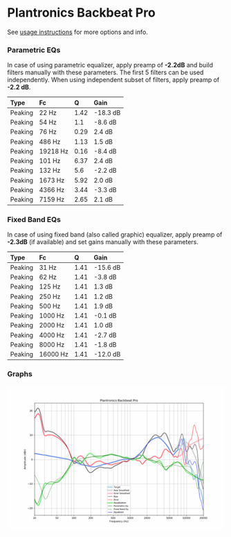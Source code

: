 # Plantronics Backbeat Pro
See [usage instructions](https://github.com/jaakkopasanen/AutoEq#usage) for more options and info.

### Parametric EQs
In case of using parametric equalizer, apply preamp of **-2.2dB** and build filters manually
with these parameters. The first 5 filters can be used independently.
When using independent subset of filters, apply preamp of **-2.2 dB**.

| Type    | Fc       |    Q | Gain     |
|:--------|:---------|:-----|:---------|
| Peaking | 22 Hz    | 1.42 | -18.3 dB |
| Peaking | 54 Hz    | 1.1  | -8.6 dB  |
| Peaking | 76 Hz    | 0.29 | 2.4 dB   |
| Peaking | 486 Hz   | 1.13 | 1.5 dB   |
| Peaking | 19218 Hz | 0.16 | -8.4 dB  |
| Peaking | 101 Hz   | 6.37 | 2.4 dB   |
| Peaking | 132 Hz   | 5.6  | -2.2 dB  |
| Peaking | 1673 Hz  | 5.92 | 2.0 dB   |
| Peaking | 4366 Hz  | 3.44 | -3.3 dB  |
| Peaking | 7159 Hz  | 2.65 | 2.1 dB   |

### Fixed Band EQs
In case of using fixed band (also called graphic) equalizer, apply preamp of **-2.3dB**
(if available) and set gains manually with these parameters.

| Type    | Fc       |    Q | Gain     |
|:--------|:---------|:-----|:---------|
| Peaking | 31 Hz    | 1.41 | -15.6 dB |
| Peaking | 62 Hz    | 1.41 | -3.8 dB  |
| Peaking | 125 Hz   | 1.41 | 1.3 dB   |
| Peaking | 250 Hz   | 1.41 | 1.2 dB   |
| Peaking | 500 Hz   | 1.41 | 1.9 dB   |
| Peaking | 1000 Hz  | 1.41 | -0.1 dB  |
| Peaking | 2000 Hz  | 1.41 | 1.0 dB   |
| Peaking | 4000 Hz  | 1.41 | -2.7 dB  |
| Peaking | 8000 Hz  | 1.41 | -1.8 dB  |
| Peaking | 16000 Hz | 1.41 | -12.0 dB |

### Graphs
![](./Plantronics%20Backbeat%20Pro.png)